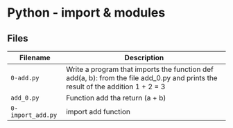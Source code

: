 # Python - import & modules
## Files
| Filename | Description |
| -------- | ----------- |
| `0-add.py` | Write a program that imports the function def add(a, b): from the file add_0.py and prints the result of the addition 1 + 2 = 3 |
| `add_0.py` | Function add tha return (a + b) |
| `0-import_add.py` | import add function |
